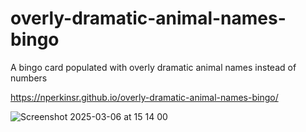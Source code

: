 # overly-dramatic-animal-names-bingo
A bingo card populated with overly dramatic animal names instead of numbers

https://nperkinsr.github.io/overly-dramatic-animal-names-bingo/

![Screenshot 2025-03-06 at 15 14 00](https://github.com/user-attachments/assets/76898268-62e1-4690-9ba1-a540886ea048)
